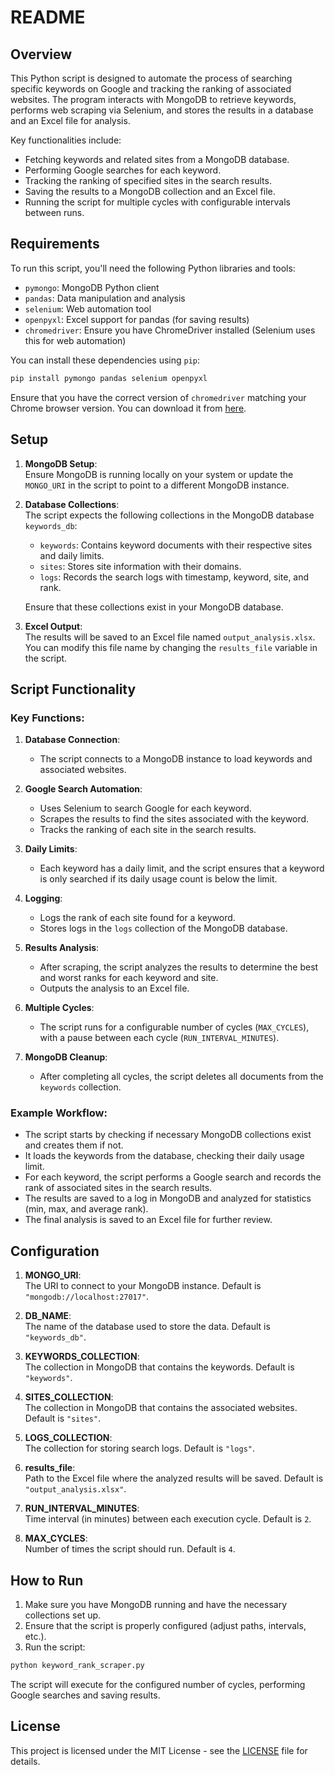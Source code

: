 # README

## Overview
This Python script is designed to automate the process of searching specific keywords on Google and tracking the ranking of associated websites. The program interacts with MongoDB to retrieve keywords, performs web scraping via Selenium, and stores the results in a database and an Excel file for analysis.

Key functionalities include:
- Fetching keywords and related sites from a MongoDB database.
- Performing Google searches for each keyword.
- Tracking the ranking of specified sites in the search results.
- Saving the results to a MongoDB collection and an Excel file.
- Running the script for multiple cycles with configurable intervals between runs.

## Requirements
To run this script, you'll need the following Python libraries and tools:

- `pymongo`: MongoDB Python client
- `pandas`: Data manipulation and analysis
- `selenium`: Web automation tool
- `openpyxl`: Excel support for pandas (for saving results)
- `chromedriver`: Ensure you have ChromeDriver installed (Selenium uses this for web automation)

You can install these dependencies using `pip`:

```bash
pip install pymongo pandas selenium openpyxl
```

Ensure that you have the correct version of `chromedriver` matching your Chrome browser version. You can download it from [here](https://sites.google.com/chromium.org/driver/).

## Setup

1. **MongoDB Setup**:  
   Ensure MongoDB is running locally on your system or update the `MONGO_URI` in the script to point to a different MongoDB instance.

2. **Database Collections**:  
   The script expects the following collections in the MongoDB database `keywords_db`:
   - `keywords`: Contains keyword documents with their respective sites and daily limits.
   - `sites`: Stores site information with their domains.
   - `logs`: Records the search logs with timestamp, keyword, site, and rank.
   
   Ensure that these collections exist in your MongoDB database.

3. **Excel Output**:  
   The results will be saved to an Excel file named `output_analysis.xlsx`. You can modify this file name by changing the `results_file` variable in the script.

## Script Functionality

### Key Functions:

1. **Database Connection**:
   - The script connects to a MongoDB instance to load keywords and associated websites.
   
2. **Google Search Automation**:
   - Uses Selenium to search Google for each keyword.
   - Scrapes the results to find the sites associated with the keyword.
   - Tracks the ranking of each site in the search results.

3. **Daily Limits**:
   - Each keyword has a daily limit, and the script ensures that a keyword is only searched if its daily usage count is below the limit.

4. **Logging**:
   - Logs the rank of each site found for a keyword.
   - Stores logs in the `logs` collection of the MongoDB database.

5. **Results Analysis**:
   - After scraping, the script analyzes the results to determine the best and worst ranks for each keyword and site.
   - Outputs the analysis to an Excel file.

6. **Multiple Cycles**:
   - The script runs for a configurable number of cycles (`MAX_CYCLES`), with a pause between each cycle (`RUN_INTERVAL_MINUTES`).

7. **MongoDB Cleanup**:
   - After completing all cycles, the script deletes all documents from the `keywords` collection.

### Example Workflow:
- The script starts by checking if necessary MongoDB collections exist and creates them if not.
- It loads the keywords from the database, checking their daily usage limit.
- For each keyword, the script performs a Google search and records the rank of associated sites in the search results.
- The results are saved to a log in MongoDB and analyzed for statistics (min, max, and average rank).
- The final analysis is saved to an Excel file for further review.

## Configuration

1. **MONGO_URI**:  
   The URI to connect to your MongoDB instance. Default is `"mongodb://localhost:27017"`.

2. **DB_NAME**:  
   The name of the database used to store the data. Default is `"keywords_db"`.

3. **KEYWORDS_COLLECTION**:  
   The collection in MongoDB that contains the keywords. Default is `"keywords"`.

4. **SITES_COLLECTION**:  
   The collection in MongoDB that contains the associated websites. Default is `"sites"`.

5. **LOGS_COLLECTION**:  
   The collection for storing search logs. Default is `"logs"`.

6. **results_file**:  
   Path to the Excel file where the analyzed results will be saved. Default is `"output_analysis.xlsx"`.

7. **RUN_INTERVAL_MINUTES**:  
   Time interval (in minutes) between each execution cycle. Default is `2`.

8. **MAX_CYCLES**:  
   Number of times the script should run. Default is `4`.

## How to Run

1. Make sure you have MongoDB running and have the necessary collections set up.
2. Ensure that the script is properly configured (adjust paths, intervals, etc.).
3. Run the script:

```bash
python keyword_rank_scraper.py
```

The script will execute for the configured number of cycles, performing Google searches and saving results.

## License

This project is licensed under the MIT License - see the [LICENSE](LICENSE) file for details.